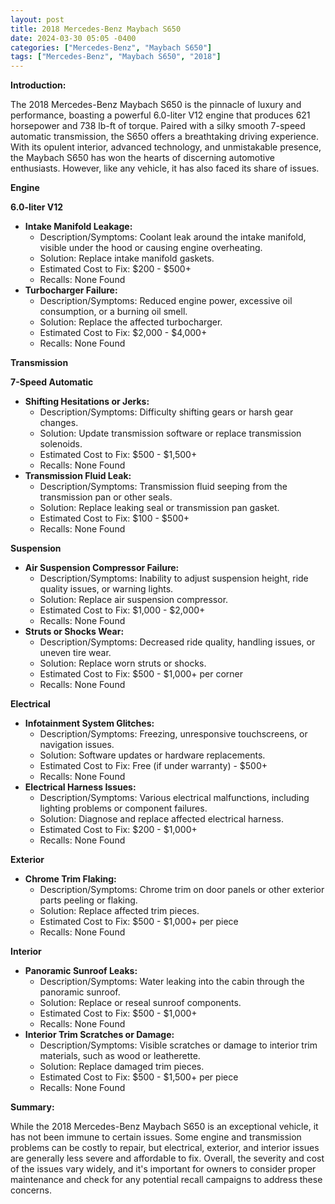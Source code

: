 ```yaml
---
layout: post
title: 2018 Mercedes-Benz Maybach S650
date: 2024-03-30 05:05 -0400
categories: ["Mercedes-Benz", "Maybach S650"]
tags: ["Mercedes-Benz", "Maybach S650", "2018"]
---
```

**Introduction:**

The 2018 Mercedes-Benz Maybach S650 is the pinnacle of luxury and performance, boasting a powerful 6.0-liter V12 engine that produces 621 horsepower and 738 lb-ft of torque. Paired with a silky smooth 7-speed automatic transmission, the S650 offers a breathtaking driving experience. With its opulent interior, advanced technology, and unmistakable presence, the Maybach S650 has won the hearts of discerning automotive enthusiasts. However, like any vehicle, it has also faced its share of issues.

**Engine**

**6.0-liter V12**

* **Intake Manifold Leakage:**
    * Description/Symptoms: Coolant leak around the intake manifold, visible under the hood or causing engine overheating.
    * Solution: Replace intake manifold gaskets.
    * Estimated Cost to Fix: $200 - $500+
    * Recalls: None Found
* **Turbocharger Failure:**
    * Description/Symptoms: Reduced engine power, excessive oil consumption, or a burning oil smell.
    * Solution: Replace the affected turbocharger.
    * Estimated Cost to Fix: $2,000 - $4,000+
    * Recalls: None Found

**Transmission**

**7-Speed Automatic**

* **Shifting Hesitations or Jerks:**
    * Description/Symptoms: Difficulty shifting gears or harsh gear changes.
    * Solution: Update transmission software or replace transmission solenoids.
    * Estimated Cost to Fix: $500 - $1,500+
    * Recalls: None Found
* **Transmission Fluid Leak:**
    * Description/Symptoms: Transmission fluid seeping from the transmission pan or other seals.
    * Solution: Replace leaking seal or transmission pan gasket.
    * Estimated Cost to Fix: $100 - $500+
    * Recalls: None Found

**Suspension**

* **Air Suspension Compressor Failure:**
    * Description/Symptoms: Inability to adjust suspension height, ride quality issues, or warning lights.
    * Solution: Replace air suspension compressor.
    * Estimated Cost to Fix: $1,000 - $2,000+
    * Recalls: None Found
* **Struts or Shocks Wear:**
    * Description/Symptoms: Decreased ride quality, handling issues, or uneven tire wear.
    * Solution: Replace worn struts or shocks.
    * Estimated Cost to Fix: $500 - $1,000+ per corner
    * Recalls: None Found

**Electrical**

* **Infotainment System Glitches:**
    * Description/Symptoms: Freezing, unresponsive touchscreens, or navigation issues.
    * Solution: Software updates or hardware replacements.
    * Estimated Cost to Fix: Free (if under warranty) - $500+
    * Recalls: None Found
* **Electrical Harness Issues:**
    * Description/Symptoms: Various electrical malfunctions, including lighting problems or component failures.
    * Solution: Diagnose and replace affected electrical harness.
    * Estimated Cost to Fix: $200 - $1,000+
    * Recalls: None Found

**Exterior**

* **Chrome Trim Flaking:**
    * Description/Symptoms: Chrome trim on door panels or other exterior parts peeling or flaking.
    * Solution: Replace affected trim pieces.
    * Estimated Cost to Fix: $500 - $1,000+ per piece
    * Recalls: None Found

**Interior**

* **Panoramic Sunroof Leaks:**
    * Description/Symptoms: Water leaking into the cabin through the panoramic sunroof.
    * Solution: Replace or reseal sunroof components.
    * Estimated Cost to Fix: $500 - $1,000+
    * Recalls: None Found
* **Interior Trim Scratches or Damage:**
    * Description/Symptoms: Visible scratches or damage to interior trim materials, such as wood or leatherette.
    * Solution: Replace damaged trim pieces.
    * Estimated Cost to Fix: $500 - $1,500+ per piece
    * Recalls: None Found

**Summary:**

While the 2018 Mercedes-Benz Maybach S650 is an exceptional vehicle, it has not been immune to certain issues. Some engine and transmission problems can be costly to repair, but electrical, exterior, and interior issues are generally less severe and affordable to fix. Overall, the severity and cost of the issues vary widely, and it's important for owners to consider proper maintenance and check for any potential recall campaigns to address these concerns.
